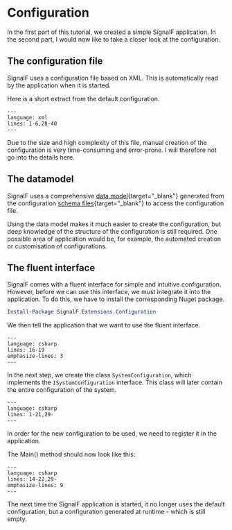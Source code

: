 # Configuration

In the first part of this tutorial, we created a simple SignalF application. In the second part, I would now like to take a closer look at the configuration.


## The configuration file

SignalF uses a configuration file based on XML. This is automatically read by the application when it is started.

Here is a short extract from the default configuration.

```{literalinclude} assets/code/DefaultConfiguration.xml
---
language: xml
lines: 1-6,28-40
---
```

Due to the size and high complexity of this file, manual creation of the configuration is very time-consuming and error-prone. I will therefore not go into the details here.


## The datamodel

SignalF uses a comprehensive [data model](https://github.com/Signal-F/SignalF.Controller/tree/develop/Source/Datamodel){target="_blank"} generated from the configuration [schema files](https://github.com/Signal-F/SignalF.Controller/tree/develop/Schemas/Configuration){target="_blank"} to access the configuration file.

Using the data model makes it much easier to create the configuration, but deep knowledge of the structure of the configuration is still required. One possible area of application would be, for example, the automated creation or customisation of configurations.


## The fluent interface

SignalF comes with a fluent interface for simple and intuitive configuration. \
However, before we can use this interface, we must integrate it into the application. To do this, we have to install the corresponding Nuget package.

```powershell
Install-Package SignalF.Extensions.Configuration
```

We then tell the application that we want to use the fluent interface.

```{literalinclude} assets/code/Program.cs
---
language: csharp
lines: 16-19
emphasize-lines: 3
---
```

In the next step, we create the class `SystemConfiguration`, which implements the `ISystemConfiguration` interface. This class will later contain the entire configuration of the system.

```{literalinclude} assets/code/SystemConfiguration.cs
---
language: csharp
lines: 1-21,29-
---
```

In order for the new configuration to be used, we need to register it in the application.

The Main() method should now look like this:

```{literalinclude} assets/code/Program.cs
---
language: csharp
lines: 14-22,29-
emphasize-lines: 9
---
```

The next time the SignalF application is started, it no longer uses the default configuration, but a configuration generated at runtime - which is still empty.